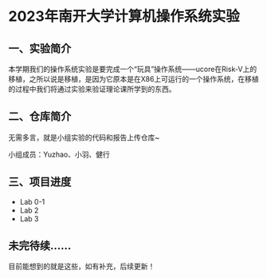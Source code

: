 # 2023年南开大学计算机操作系统实验

## 一、实验简介

本学期我们的操作系统实验是要完成一个“玩具”操作系统——ucore在Risk-V上的移植，之所以说是移植，是因为它原本是在X86上可运行的一个操作系统，在移植的过程中我们将通过实验来验证理论课所学到的东西。

## 二、仓库简介

无需多言，就是小组实验的代码和报告上传仓库~

小组成员：Yuzhao、小羽、健行

## 三、项目进度

- Lab 0-1
- Lab 2
- Lab 3

## 未完待续……

目前能想到的就是这些，如有补充，后续更新！